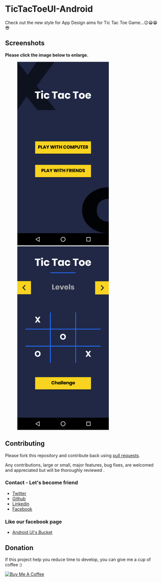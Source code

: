 # TicTacToeUI-Android

Check out the new style for App Design aims for Tic Tac Toe Game...😉😀😁😎

## Screenshots

**Please click the image below to enlarge.**

<img src="https://github.com/Shashank02051997/TicTacToeUI-Android/blob/master/Screenshots/Screenshot_20190112-134542.png" height="600" width="300" hspace="40"><img src="https://github.com/Shashank02051997/TicTacToeUI-Android/blob/master/Screenshots/Screenshot_20190112-134546.png" height="600" width="300" hspace="40">


## Contributing

Please fork this repository and contribute back using
[pull requests](https://github.com/Shashank02051997/TicTacToeUI-Android/pulls).

Any contributions, large or small, major features, bug fixes, are welcomed and appreciated
but will be thoroughly reviewed .

### Contact - Let's become friend
- [Twitter](https://twitter.com/shashank020597)
- [Github](https://github.com/Shashank02051997)
- [Linkedin](https://www.linkedin.com/in/shashank-singhal-a87729b5/)
- [Facebook](https://www.facebook.com/shashanksinghal02)

### Like our facebook page
- [Android UI's Bucket](https://www.facebook.com/androiduisbucket)

## Donation
If this project help you reduce time to develop, you can give me a cup of coffee :) 

<a href="https://www.buymeacoffee.com/mXUuDW7" target="_blank"><img src="https://bmc-cdn.nyc3.digitaloceanspaces.com/BMC-button-images/custom_images/orange_img.png" alt="Buy Me A Coffee" style="height: auto !important;width: auto !important;" ></a>
